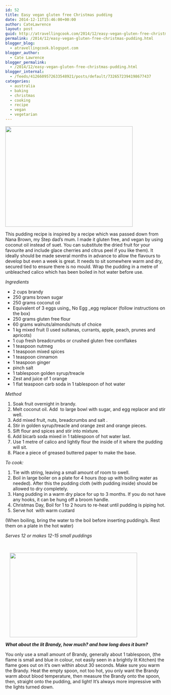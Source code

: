```yaml
---
id: 52
title: Easy vegan gluten free Christmas pudding
date: 2014-12-11T15:46:00+00:00
author: CateLawrence
layout: post
guid: http://atravellingcook.com/2014/12/easy-vegan-gluten-free-christmas-pudding.html
permalink: /2014/12/easy-vegan-gluten-free-christmas-pudding.html
blogger_blog:
  - atravellingcook.blogspot.com
blogger_author:
  - Cate Lawrence
blogger_permalink:
  - /2014/12/easy-vegan-gluten-free-christmas-pudding.html
blogger_internal:
  - /feeds/4126609572633548921/posts/default/7326572394198677437
categories:
  - australia
  - baking
  - christmas
  - cooking
  - recipe
  - vegan
  - vegetarian
---
```


  <a  href="http://1.bp.blogspot.com/-XDGomffVbNo/VImt1pMvyoI/AAAAAAAAKRE/egjIvVpiP9w/s1600/15997752015_c3f3583fa1_o.jpg"><img src="http://1.bp.blogspot.com/-XDGomffVbNo/VImt1pMvyoI/AAAAAAAAKRE/egjIvVpiP9w/s1600/15997752015_c3f3583fa1_o.jpg" alt="" width="400" height="315" border="0" /></a>









  This pudding recipe is inspired by a recipe which was passed down from Nana Brown, my Step dad&#8217;s mum. I made it gluten free, and vegan by using coconut oil instead of suet. You can substitute the dried fruit for your favourite and include glace cherries and citrus peel if you like them). It ideally should be made several months in advance to allow the flavours to develop but even a week is great. It needs to sit somewhere warm and dry, secured tied to ensure there is no mould. Wrap the pudding in a metre of unbleached calico which has been boiled in hot water before use.





  <i>Ingredients</i>


  * 2 cups brandy
  * 250 grams brown sugar
  * 250 grams coconut oil
  * Equivalent of 3 eggs using_ No Egg _egg replacer (follow instructions on the box)
  * 250 grams gluten free flour
  * 60 grams walnuts/almonds/nuts of choice
  * 1 kg mixed fruit (I used sultanas, currants, apple, peach, prunes and apricots)
  * 1 cup fresh breadcrumbs or crushed gluten free cornflakes
  * 1 teaspoon nutmeg
  * 1 teaspoon mixed spices
  * 1 teaspoon cinnamon
  * 1 teaspoon ginger
  * pinch salt
  * 1 tablespoon golden syrup/treacle
  * Zest and juice of 1 orange
  * 1 flat teaspoon carb soda in 1 tablespoon of hot water


  <i>Method</i>





  1. Soak fruit overnight in brandy.
  2. Melt coconut oil. Add  to large bowl with sugar, and egg replacer and stir well.
  3. Add mixed fruit, nuts, breadcrumbs and salt .
  4. Stir in golden syrup/treacle and orange zest and orange pieces.
  5. Sift flour and spices and stir into mixture.
  6. Add bicarb soda mixed in 1 tablespoon of hot water last.
  7. Use 1 metre of calico and lightly flour the inside of it where the pudding will sit.
  8. Place a piece of greased buttered paper to make the base.


  <i>To cook:</i>





  1. Tie with string, leaving a small amount of room to swell.
  2. Boil in large boiler on a plate for 4 hours (top up with boiling water as needed). After this the pudding cloth (with pudding inside) should be allowed to dry completely.
  3. Hang pudding in a warm dry place for up to 3 months. If you do not have any hooks, it can be hung off a broom handle.
  4. Christmas Day, Boil for 1 to 2 hours to re-heat until pudding is piping hot.
  5. Serve hot  with warm custard

(When boiling, bring the water to the boil before inserting pudding/s. Rest them on a plate in the hot water)





  <i>Serves 12 or makes 12-15 small puddings</i>



  <i> </i>



  <a style="margin-left: 1em; margin-right: 1em; text-align: center;" href="http://1.bp.blogspot.com/-SNWIN4qOY_k/VImqq35r8xI/AAAAAAAAKQ4/jv7pyUta3SE/s1600/4231586321_67b372bd1d_z.jpg"><img src="http://1.bp.blogspot.com/-SNWIN4qOY_k/VImqq35r8xI/AAAAAAAAKQ4/jv7pyUta3SE/s1600/4231586321_67b372bd1d_z.jpg" alt="" width="400" height="265" border="0" /></a>



  <b><i>What about the lit Brandy, how much? and how long does it burn?</i></b>



  You only use a small amount of Brandy, generally about 1 tablespoon, (the flame is small and blue in colour, not easily seen in a brightly lit Kitchen) the flame goes out on it’s own within about 30 seconds. Make sure you warm the Brandy. Heat the empty spoon, not too hot, you only want the Brandy warm about blood temperature, then measure the Brandy onto the spoon, then, straight onto the pudding, and light! It’s always more impressive with the lights turned down.
